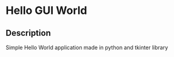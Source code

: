 # Hello GUI World

## Description

Simple Hello World application made in python and tkinter library

